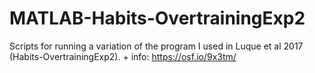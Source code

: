 # MATLAB-Habits-OvertrainingExp2
Scripts for running a variation of the program I used in Luque et al 2017 (Habits-OvertrainingExp2). + info: https://osf.io/9x3tm/
